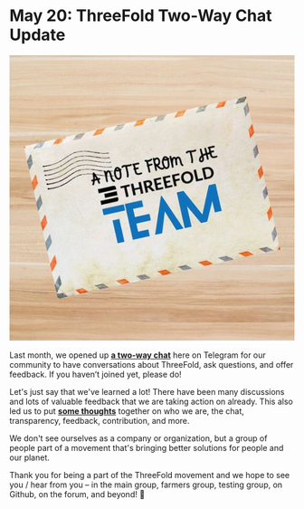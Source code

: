 # May 20: ThreeFold Two-Way Chat Update

![](img/how_to_use_chat_note.jpeg)

Last month, we opened up **[a two-way chat](https://t.me/threefold)** here on Telegram for our community to have conversations about ThreeFold, ask questions, and offer feedback. If you haven’t joined yet, please do!

Let's just say that we've learned a lot! There have been many discussions and lots of valuable feedback that we are taking action on already. This also led us to put **[some thoughts](https://library.threefold.me/#/threefold__how_to_use_chat)** together on who we are, the chat, transparency, feedback, contribution, and more.

We don't see ourselves as a company or organization, but a group of people part of a movement that's bringing better solutions for people and our planet.

Thank you for being a part of the ThreeFold movement and we hope to see you / hear from you – in the main group, farmers group, testing group, on Github, on the forum, and beyond! 🙏